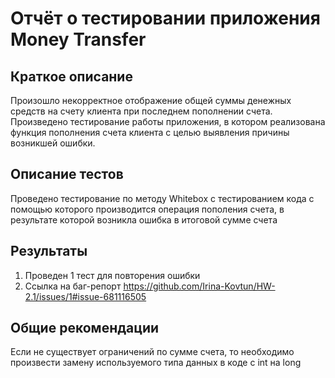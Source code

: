 # Отчёт о тестировании приложения Money Transfer

## Краткое описание

Произошло некорректное отображение общей суммы денежных средств на счету клиента при последнем пополнении счета. Произведено тестирование работы приложения, в котором реализована функция пополнения счета клиента с целью выявления причины возникшей ошибки. 

## Описание тестов

Проведено тестирование по методу Whitebox с тестированием кода с помощью которого производится операция пополения счета, в результате которой возникла ошибка в итоговой сумме счета

## Результаты

1. Проведен 1 тест для повторения ошибки
2. Ссылка на баг-репорт https://github.com/Irina-Kovtun/HW-2.1/issues/1#issue-681116505

## Общие рекомендации
Если не существует ограничений по сумме счета, то необходимо произвести замену используемого типа данных в коде с int на long
